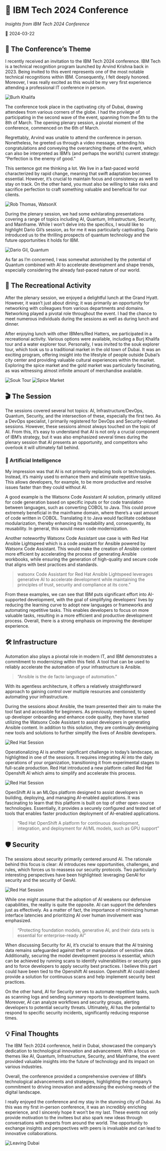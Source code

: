 # 🏢 IBM Tech 2024 Conference

_Insights from IBM Tech 2024 Conference_

📅 2024-03-22

## 🎯 The Conference’s Theme

I recently received an invitation to the IBM Tech 2024 conference. IBM Tech is a technical recognition program launched by Arvind Krishna back in 2023. Being invited to this event represents one of the most notable technical recognitions within IBM. Consequently, I felt deeply honored. Moreover, I was really excited as this would be my very first experience attending a professional IT conference in person.

![Burh Khalifa](../images/burj_khalifa.png)

The conference took place in the captivating city of Dubai, drawing attendees from various corners of the globe. I had the privilege of participating in the second wave of the event, spanning from the 5th to the 8th of March. The opening plenary session, a pivotal moment of the conference, commenced on the 6th of March.

Regrettably, Arvind was unable to attend the conference in person. Nonetheless, he greeted us through a video message, extending his congratulations and conveying the overarching theme of the event, which can also be interpreted as IBM’s (and perhaps the world’s) current strategy: “Perfection is the enemy of good.”

This sentence got me thinking a lot. We live in a fast-paced world characterized by rapid change, meaning that swift adaptation becomes essential. However, it’s crucial to maintain focus and consistency as well to stay on track. On the other hand, you must also be willing to take risks and sacrifice perfection to craft something valuable and beneficial for our clients.

![Rob Thomas, WatsonX](../images/rob_thomas_watsonx.png)

During the plenary session, we had some exhilarating presentations covering a range of topics including AI, Quantum, Infrastructure, Security, and Mainframe. While I won’t delve into the specifics, I would like to highlight Dario Gil’s session, as for me it was particularly captivating. Dario introduced us to the thrilling prospects of quantum technology and the future opportunities it holds for IBM.

![Dario Gil, Quantum](../images/dario_gil_quantum.png)

As far as I’m concerned, I was somewhat astonished by the potential of Quantum combined with AI to accelerate development and shape trends, especially considering the already fast-paced nature of our world.

## 🧭 The Recreational Activity

After the plenary session, we enjoyed a delightful lunch at the Grand Hyatt. However, it wasn’t just about dining; it was primarily an opportunity for networking with colleagues from various departments and domains. Networking played a pivotal role throughout the event. I had the chance to meet numerous individuals during the sessions as well as during lunch and dinner.

After enjoying lunch with other IBMers/Red Hatters, we participated in a recreational activity. Various options were available, including a Burj Khalifa tour and a water explorer tour. Personally, I was invited to the souk explorer tour, which took us to a traditional market in the old town of Dubai. It was an exciting program, offering insight into the lifestyle of people outside Dubai’s city center and providing valuable cultural experiences within the market. Exploring the spice market and the gold market was particularly fascinating, as was witnessing almost infinite amount of merchandise available.

![Souk Tour](../images/souk_tour.png)
![Spice Market](../images/spice_market.png)

## 🎬 The Session

The sessions covered several hot topics: AI, Infrastructure/DevOps, Quantum, Security, and the intersection of these, especially the first two. As a DevOps specialist, I primarily registered for DevOps and Security-related sessions. However, these sessions almost always touched on the topic of AI. From this, it’s easy to understand that AI is not only a crucial component of IBM’s strategy, but it was also emphasized several times during the plenary session that AI presents an opportunity, and competitors who overlook it will ultimately fall behind.

### 🤖 Artificial Intelligence

My impression was that AI is not primarily replacing tools or technologies. Instead, it’s mainly used to enhance them and eliminate repetitive tasks. This allows developers, for example, to be more productive and resolve issues faster than they could without AI.

A good example is the Watsonx Code Assistant AI solution, primarily utilized for code generation based on specific inputs or for code translation between languages, such as converting COBOL to Java. This could prove extremely beneficial in the mainframe domain, where there’s a vast amount of code written in COBOL. Translating it to Java would facilitate codebase modularization, thereby enhancing its readability and, consequently, its reusability. In general, this would mean code modernization.

Another noteworthy Watsonx Code Assistant use case is with Red Hat Ansible Lightspeed which is a code assistant for Ansible powered by Watsonx Code Assistant. This would make the creation of Ansible content more efficient by accelerating the process of generating Ansible workbooks, while ensuring the generation of high-quality and secure code that aligns with best practices and standards.

> watsonx Code Assistant for Red Hat Ansible Lightspeed leverages generative AI to accelerate development while maintaining the principles of trust, security and compliance at its core.”

From these examples, we can see that IBM puts significant effort into AI-supported development, with the goal of simplifying developers’ lives by reducing the learning curve to adopt new languages or frameworks and automating repetitive tasks. This enables developers to focus on more valuable tasks, resulting in a more efficient and productive development process. Overall, there is a strong emphasis on improving the developer experience.

## 🛠️ Infrastructure

Automation also plays a pivotal role in modern IT, and IBM demonstrates a commitment to modernizing within this field. A tool that can be used to reliably accelerate the automation of your infrastructure is Ansible.

> “Ansible is the de facto language of automation.”

With its agentless architecture, it offers a relatively straightforward approach to gaining control over multiple resources and consistently automating your infrastructure.

During the sessions about Ansible, the team presented their aim to make the tool fast and accessible for beginners. As previously mentioned, to speed up developer onboarding and enhance code quality, they have started utilizing the Watsonx Code Assistant to assist developers in generating Ansible content. In addition to this solution, they are continually developing new tools and solutions to further simplify the lives of Ansible developers.

![Red Hat Session](../images/rh_session1.png)

Operationalizing AI is another significant challenge in today’s landscape, as highlighted in one of the sessions. It requires integrating AI into the daily operations of your organization, transitioning it from experimental stages to full-scale production. Red Hat introduced a new platform called Red Hat Openshift AI which aims to simplify and accelerate this process.

![Red Hat Session](../images/rh_session2.png)

OpenShift AI is an MLOps platform designed to assist developers in building, deploying, and managing AI-enabled applications. It was fascinating to learn that this platform is built on top of other open-source technologies. Essentially, it provides a securely configured and tested set of tools that enables faster production deployment of AI-enabled applications.

> “Red Hat OpenShift A platform for continuous development, integration, and deployment for AI/ML models, such as GPU support”

## 🛡️ Security

The sessions about security primarily centered around AI. The rationale behind this focus is clear: AI introduces new opportunities, challenges, and rules, which forces us to reassess our security protocols. Two particularly interesting perspectives have been highlighted: leveraging GenAI for security and the security of GenAI.

![Red Hat Session](../images/rh_session3.png)

While one might assume that the adoption of AI weakens our defensive capabilities, the reality is quite the opposite. AI can support the defenders just as effectively. As a matter of fact, the importance of minimizing human interface latencies and prioritizing AI over human involvement was emphasized.

> “Protecting foundation models, generative AI, and their data sets is essential for enterprise-ready AI”

When discussing Security for AI, it’s crucial to ensure that the AI training data remains safeguarded against theft or manipulation of sensitive data. Additionally, securing the model development process is essential, which can be achieved by running scans to identify vulnerabilities or security gaps and to force developers to apply security best practices. I believe this part could have been tied to the Openshift AI session. Openshift AI could indeed provide a solution for continuous scans and help implement security best practices.

On the other hand, AI for Security serves to automate repetitive tasks, such as scanning logs and sending summary reports to development teams. Moreover, AI can analyze workflows and security groups, alerting developers to potential security threats. Ultimately, AI has the potential to respond to specific security incidents, significantly reducing response times.

## 💡 Final Thoughts

The IBM Tech 2024 conference, held in Dubai, showcased the company’s dedication to technological innovation and advancement. With a focus on themes like AI, Quantum, Infrastructure, Security, and Mainframe, the event provided valuable insights into the future of technology and its impact on various industries.

Overall, the conference provided a comprehensive overview of IBM’s technological advancements and strategies, highlighting the company’s commitment to driving innovation and addressing the evolving needs of the digital landscape.

I really enjoyed the conference and my stay in the stunning city of Dubai. As this was my first in-person conference, it was an incredibly enriching experience, and I sincerely hope it won’t be my last. These events not only provide motivation to the invitees but also spark new ideas through conversations with experts from around the world. The opportunity to exchange insights and perspectives with peers is invaluable and can lead to innovative collaborations.

![Leaving Dubai](../images/leaving_dubai.png)
